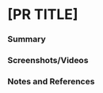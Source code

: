 # [PR TITLE]

### Summary

<!-- What is this PR about? Why is it needed? -->


### Screenshots/Videos

<!--
If this is a visual change, including something from before your change would also be great.
| Before      | After      |
|:-----------:|:----------:|
| ![before]() | ![after]() |
-->


### Notes and References

<!-- Are there any links or additional context that would be helpful to know? -->
